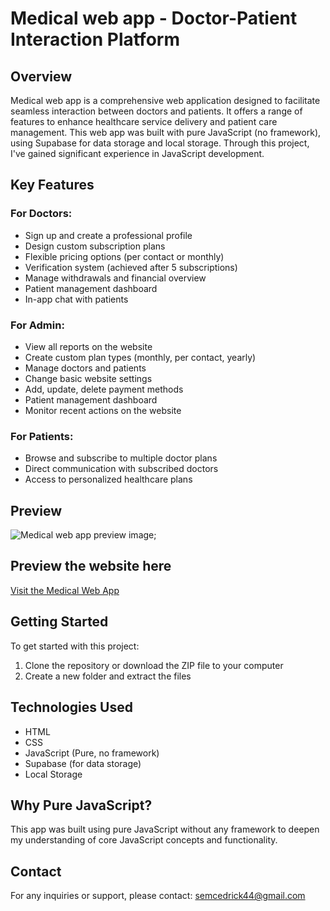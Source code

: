 # Medical web app - Doctor-Patient Interaction Platform

## Overview

Medical web app is a comprehensive web application designed to facilitate seamless interaction between doctors and patients. It offers a range of features to enhance healthcare service delivery and patient care management. This web app was built with pure JavaScript (no framework), using Supabase for data storage and local storage. Through this project, I've gained significant experience in JavaScript development.

## Key Features

### For Doctors:
- Sign up and create a professional profile
- Design custom subscription plans
- Flexible pricing options (per contact or monthly)
- Verification system (achieved after 5 subscriptions)
- Manage withdrawals and financial overview
- Patient management dashboard
- In-app chat with patients

### For Admin:
- View all reports on the website
- Create custom plan types (monthly, per contact, yearly)
- Manage doctors and patients
- Change basic website settings
- Add, update, delete payment methods
- Patient management dashboard
- Monitor recent actions on the website

### For Patients:
- Browse and subscribe to multiple doctor plans
- Direct communication with subscribed doctors
- Access to personalized healthcare plans

## Preview

![Medical web app preview image](https://i.postimg.cc/PfZ7QkZq/Screenshot-from-2024-08-05-11-22-45.png);

## Preview the website here
[Visit the Medical Web App](https://medwebapp.codingissues.top/)

## Getting Started

To get started with this project:
1. Clone the repository or download the ZIP file to your computer
2. Create a new folder and extract the files


## Technologies Used

- HTML
- CSS
- JavaScript (Pure, no framework)
- Supabase (for data storage)
- Local Storage

## Why Pure JavaScript?

This app was built using pure JavaScript without any framework to deepen my understanding of core JavaScript concepts and functionality.

## Contact

For any inquiries or support, please contact:
semcedrick44@gmail.com